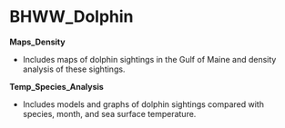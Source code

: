 # BHWW_Dolphin

**Maps_Density**

-   Includes maps of dolphin sightings in the Gulf of Maine and density analysis of these sightings.

**Temp_Species_Analysis**

-   Includes models and graphs of dolphin sightings compared with species, month, and sea surface temperature.
